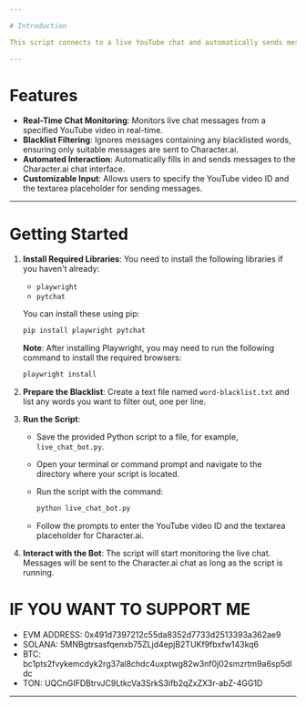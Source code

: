 ```yaml
---

# Introduction

This script connects to a live YouTube chat and automatically sends messages to a Character.ai chat based on the messages received in the live chat. It filters out messages containing certain blacklisted words to ensure only appropriate messages are sent. The script uses the Playwright library for browser automation and Pytchat for retrieving live chat messages.

---
```


# Features

- **Real-Time Chat Monitoring**: Monitors live chat messages from a specified YouTube video in real-time.
- **Blacklist Filtering**: Ignores messages containing any blacklisted words, ensuring only suitable messages are sent to Character.ai.
- **Automated Interaction**: Automatically fills in and sends messages to the Character.ai chat interface.
- **Customizable Input**: Allows users to specify the YouTube video ID and the textarea placeholder for sending messages.

---

# Getting Started

1. **Install Required Libraries**: You need to install the following libraries if you haven't already:
   - `playwright`
   - `pytchat`

   You can install these using pip:

   ```bash
   pip install playwright pytchat
   ```

   **Note**: After installing Playwright, you may need to run the following command to install the required browsers:

   ```bash
   playwright install
   ```

2. **Prepare the Blacklist**: Create a text file named `word-blacklist.txt` and list any words you want to filter out, one per line.

3. **Run the Script**:
   - Save the provided Python script to a file, for example, `live_chat_bot.py`.
   - Open your terminal or command prompt and navigate to the directory where your script is located.
   - Run the script with the command:

     ```bash
     python live_chat_bot.py
     ```

   - Follow the prompts to enter the YouTube video ID and the textarea placeholder for Character.ai.

4. **Interact with the Bot**: The script will start monitoring the live chat. Messages will be sent to the Character.ai chat as long as the script is running.

# IF YOU WANT TO SUPPORT ME
- EVM ADDRESS: 0x491d7397212c55da8352d7733d2513393a362ae9
- SOLANA: 5MNBgtrsasfqenxb75ZLjd4epjB2TUKf9fbxfw143kq6
- BTC: bc1pts2fvykemcdyk2rg37al8chdc4uxptwg82w3nf0j02smzrtm9a6sp5dldc
- TON: UQCnGIFDBtrvJC9LtkcVa3SrkS3ifb2qZxZX3r-abZ-4GG1D

---
